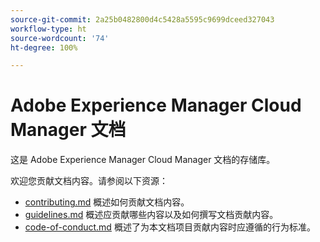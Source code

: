 ```yaml
---
source-git-commit: 2a25b0482800d4c5428a5595c9699dceed327043
workflow-type: ht
source-wordcount: '74'
ht-degree: 100%

---
```

# Adobe Experience Manager Cloud Manager 文档

这是 Adobe Experience Manager Cloud Manager 文档的存储库。

欢迎您贡献文档内容。请参阅以下资源：

* [contributing.md](contributing.md) 概述如何贡献文档内容。
* [guidelines.md](guidelines.md) 概述应贡献哪些内容以及如何撰写文档贡献内容。
* [code-of-conduct.md](code-of-conduct.md) 概述了为本文档项目贡献内容时应遵循的行为标准。
